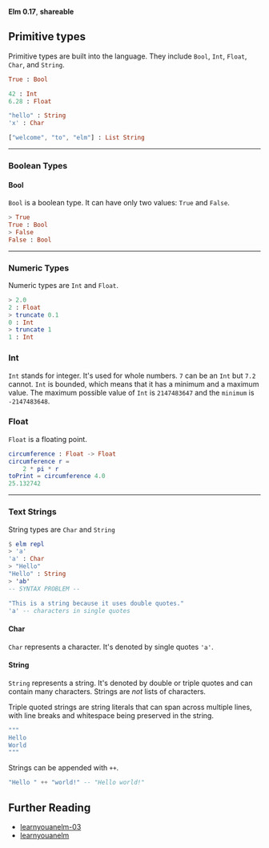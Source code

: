 **Elm 0.17**, **shareable** 

## Primitive types

Primitive types are built into the language. They include `Bool`, `Int`, `Float`, `Char`, and `String`. 

```elm
True : Bool

42 : Int
6.28 : Float

"hello" : String
'x' : Char

["welcome", "to", "elm"] : List String
```

--------------------------------------------------
### Boolean Types

#### Bool

`Bool` is a boolean type. It can have only two values: `True` and `False`.

```elm
> True
True : Bool
> False
False : Bool
```

--------------------------------------------------
### Numeric Types

Numeric types are `Int` and `Float`. 

```elm
> 2.0
2 : Float
> truncate 0.1
0 : Int
> truncate 1
1 : Int
```

### Int

`Int` stands for integer. It's used for whole numbers. `7` can be an `Int` but `7.2` cannot. `Int` is bounded, which means that it has a minimum and a maximum value. The maximum possible value of `Int` is `2147483647` and the `minimum` is `-2147483648`.

### Float

`Float` is a floating point.

```elm
circumference : Float -> Float
circumference r =
    2 * pi * r
toPrint = circumference 4.0
25.132742
```
--------------------------------------------------
### Text Strings

String types are `Char` and `String`

```elm
$ elm repl
> 'a'
'a' : Char
> "Hello"
"Hello" : String
> 'ab'
-- SYNTAX PROBLEM --
```

```elm
"This is a string because it uses double quotes."
'a' -- characters in single quotes
```

#### Char

`Char` represents a character. It's denoted by single quotes `'a'`.

#### String

`String` represents a string. It's denoted by double or triple quotes and can contain many characters. Strings are _not_ lists of characters.

Triple quoted strings are string literals that can span across multiple lines, with line breaks and whitespace being preserved in the string.

```elm
"""
Hello
World
"""
```

Strings can be appended with `++`.

```elm
"Hello " ++ "world!" -- "Hello world!"
```

## Further Reading

* [learnyouanelm-03](https://github.com/learnyouanelm/learnyouanelm.github.io/blob/master/pages/03-types.md)
* [learnyouanelm](https://github.com/learnyouanelm/learnyouanelm.github.io/blob/master/pages/02-starting-out.md)



